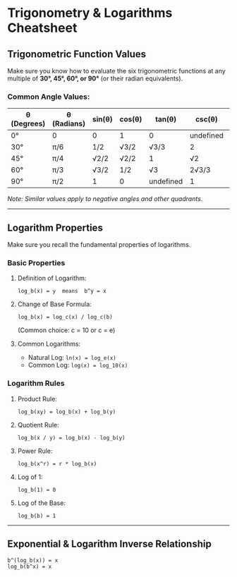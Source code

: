 # Trigonometry & Logarithms Cheatsheet

## Trigonometric Function Values
Make sure you know how to evaluate the six trigonometric functions at any multiple of **30°, 45°, 60°, or 90°** (or their radian equivalents).

### Common Angle Values:
| θ (Degrees) | θ (Radians) | sin(θ) | cos(θ) | tan(θ) | csc(θ) | sec(θ) | cot(θ) |
|------------|------------|--------|--------|--------|--------|--------|--------|
| 0°        | 0          | 0      | 1      | 0      | undefined | 1    | undefined |
| 30°       | π/6        | 1/2    | √3/2   | √3/3   | 2      | 2√3/3  | √3 |
| 45°       | π/4        | √2/2   | √2/2   | 1      | √2      | √2    | 1  |
| 60°       | π/3        | √3/2   | 1/2    | √3     | 2√3/3  | 2      | √3/3 |
| 90°       | π/2        | 1      | 0      | undefined | 1 | undefined | 0 |

_Note: Similar values apply to negative angles and other quadrants._

---

## Logarithm Properties

Make sure you recall the fundamental properties of logarithms.

### Basic Properties

1. Definition of Logarithm:
   ```
   log_b(x) = y  means  b^y = x
   ```

2. Change of Base Formula:
   ```
   log_b(x) = log_c(x) / log_c(b)
   ```
   (Common choice: c = 10 or c = e)

3. Common Logarithms:
   - Natural Log: `ln(x) = log_e(x)`
   - Common Log: `log(x) = log_10(x)`

### Logarithm Rules

1. Product Rule:
   ```
   log_b(xy) = log_b(x) + log_b(y)
   ```

2. Quotient Rule:
   ```
   log_b(x / y) = log_b(x) - log_b(y)
   ```

3. Power Rule:
   ```
   log_b(x^r) = r * log_b(x)
   ```

4. Log of 1:
   ```
   log_b(1) = 0
   ```

5. Log of the Base:
   ```
   log_b(b) = 1
   ```

---

## Exponential & Logarithm Inverse Relationship

  ```
  b^(log_b(x)) = x
  log_b(b^x) = x
  ```

